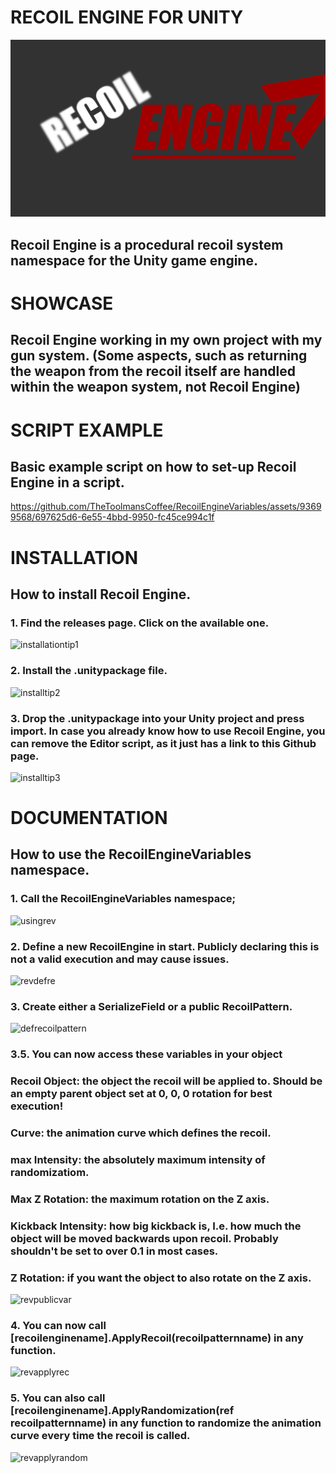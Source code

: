 # RECOIL ENGINE FOR UNITY

![](ShowcaseVideosPhotos/recoilenginelogo.png)

## Recoil Engine is a procedural recoil system namespace for the Unity game engine.

# SHOWCASE
## Recoil Engine working in my own project with my gun system. (Some aspects, such as returning the weapon from the recoil itself are handled within the weapon system, not Recoil Engine)
[](https://github.com/TheToolmansCoffee/RecoilEngineVariables/assets/93699568/e20f96e8-4ceb-49ba-adcc-11b86f73ccf7)

# SCRIPT EXAMPLE
## Basic example script on how to set-up Recoil Engine in a script.
https://github.com/TheToolmansCoffee/RecoilEngineVariables/assets/93699568/697625d6-6e55-4bbd-9950-fc45ce994c1f

# INSTALLATION
## How to install Recoil Engine.

### 1. Find the releases page. Click on the available one.
![installationtip1](https://github.com/TheToolmansCoffee/RecoilEngineVariables/assets/93699568/330c41d7-da0d-4950-8b12-db0426c25687)

### 2. Install the .unitypackage file.
![installtip2](https://github.com/TheToolmansCoffee/RecoilEngineVariables/assets/93699568/44cf416c-e707-486c-962b-faa7109188de)

### 3. Drop the .unitypackage into your Unity project and press import. In case you already know how to use Recoil Engine, you can remove the Editor script, as it just has a link to this Github page.
![installtip3](https://github.com/TheToolmansCoffee/RecoilEngineVariables/assets/93699568/f2e66368-bafa-4239-8878-423a32ca88f9)

# DOCUMENTATION
## How to use the RecoilEngineVariables namespace.

### 1. Call the RecoilEngineVariables namespace;
![usingrev](https://github.com/TheToolmansCoffee/RecoilEngineVariables/assets/93699568/54af8fa8-8f85-4446-94a0-bebb7e85579b)

### 2. Define a new RecoilEngine in start. Publicly declaring this is not a valid execution and may cause issues.
![revdefre](https://github.com/TheToolmansCoffee/RecoilEngineVariables/assets/93699568/3cb6c561-dfb2-4743-a126-40c84af440e5)

### 3. Create either a SerializeField or a public RecoilPattern. 
![defrecoilpattern](https://github.com/TheToolmansCoffee/RecoilEngineVariables/assets/93699568/66b33b95-60ad-4236-820d-88c4593d75b9)

### 3.5. You can now access these variables in your object
### Recoil Object: the object the recoil will be applied to. Should be an empty parent object set at 0, 0, 0 rotation for best execution!
### Curve: the animation curve which defines the recoil.
### max Intensity: the absolutely maximum intensity of randomizatiom.
### Max Z Rotation: the maximum rotation on the Z axis.
### Kickback Intensity: how big kickback is, I.e. how much the object will be moved backwards upon recoil. Probably shouldn't be set to over 0.1 in most cases.
### Z Rotation: if you want the object to also rotate on the Z axis.
![revpublicvar](https://github.com/TheToolmansCoffee/RecoilEngineVariables/assets/93699568/a2176f6b-eb2b-4d5e-b48e-9536dff4210a)

### 4. You can now call [recoilenginename].ApplyRecoil(recoilpatternname) in any function.
![revapplyrec](https://github.com/TheToolmansCoffee/RecoilEngineVariables/assets/93699568/d686515a-974b-4fcc-bd0e-b6b3716cbdaa)

### 5. You can also call [recoilenginename].ApplyRandomization(ref recoilpatternname) in any function to randomize the animation curve every time the recoil is called.
![revapplyrandom](https://github.com/TheToolmansCoffee/RecoilEngineVariables/assets/93699568/f3302f13-c30b-47f7-a332-4463afc926e9)
